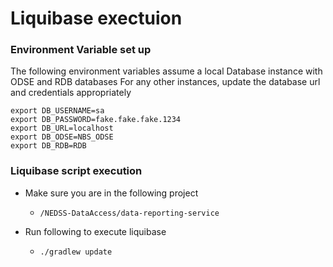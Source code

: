 # Liquibase exectuion

### Environment Variable set up

The following environment variables assume a local Database instance with ODSE and RDB databases
For any other instances, update the database url and credentials appropriately

```
export DB_USERNAME=sa
export DB_PASSWORD=fake.fake.fake.1234
export DB_URL=localhost 
export DB_ODSE=NBS_ODSE
export DB_RDB=RDB
```

### Liquibase script execution

* Make sure you are in the following project

    * `/NEDSS-DataAccess/data-reporting-service`

* Run following to execute liquibase

    * ```./gradlew update```
